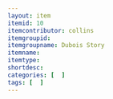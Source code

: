 ```yaml
---
layout: item
itemid: 10
itemcontributor: collins
itemgroupid: 
itemgroupname: Dubois Story
itemname: 
itemtype: 
shortdesc: 
categories: [  ]
tags: [  ]
---
```







